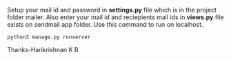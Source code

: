Setup your mail id and password in <b>settings.py</b> file which is in the project folder mailer.
Also enter your mail id and reciepients mail ids in <b>views.py</b> file exists on sendmail app folder.
Use this command to run on localhost.
```
python3 manage.py runserver
```

Thanks-Harikrishnan K B
